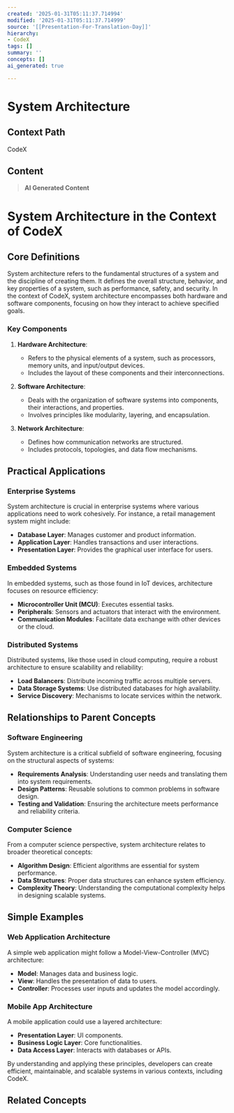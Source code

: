 ```yaml
---
created: '2025-01-31T05:11:37.714994'
modified: '2025-01-31T05:11:37.714999'
source: '[[Presentation-For-Translation-Day]]'
hierarchy:
- CodeX
tags: []
summary: ''
concepts: []
ai_generated: true

---
```


# System Architecture

## Context Path
CodeX

## Content
> **AI Generated Content**
 # System Architecture in the Context of CodeX

## Core Definitions

System architecture refers to the fundamental structures of a system and the discipline of creating them. It defines the overall structure, behavior, and key properties of a system, such as performance, safety, and security. In the context of CodeX, system architecture encompasses both hardware and software components, focusing on how they interact to achieve specified goals.

### Key Components

1. **Hardware Architecture**:
   - Refers to the physical elements of a system, such as processors, memory units, and input/output devices.
   - Includes the layout of these components and their interconnections.

2. **Software Architecture**:
   - Deals with the organization of software systems into components, their interactions, and properties.
   - Involves principles like modularity, layering, and encapsulation.

3. **Network Architecture**:
   - Defines how communication networks are structured.
   - Includes protocols, topologies, and data flow mechanisms.

## Practical Applications

### Enterprise Systems

System architecture is crucial in enterprise systems where various applications need to work cohesively. For instance, a retail management system might include:

- **Database Layer**: Manages customer and product information.
- **Application Layer**: Handles transactions and user interactions.
- **Presentation Layer**: Provides the graphical user interface for users.

### Embedded Systems

In embedded systems, such as those found in IoT devices, architecture focuses on resource efficiency:

- **Microcontroller Unit (MCU)**: Executes essential tasks.
- **Peripherals**: Sensors and actuators that interact with the environment.
- **Communication Modules**: Facilitate data exchange with other devices or the cloud.

### Distributed Systems

Distributed systems, like those used in cloud computing, require a robust architecture to ensure scalability and reliability:

- **Load Balancers**: Distribute incoming traffic across multiple servers.
- **Data Storage Systems**: Use distributed databases for high availability.
- **Service Discovery**: Mechanisms to locate services within the network.

## Relationships to Parent Concepts

### Software Engineering

System architecture is a critical subfield of software engineering, focusing on the structural aspects of systems:

- **Requirements Analysis**: Understanding user needs and translating them into system requirements.
- **Design Patterns**: Reusable solutions to common problems in software design.
- **Testing and Validation**: Ensuring the architecture meets performance and reliability criteria.

### Computer Science

From a computer science perspective, system architecture relates to broader theoretical concepts:

- **Algorithm Design**: Efficient algorithms are essential for system performance.
- **Data Structures**: Proper data structures can enhance system efficiency.
- **Complexity Theory**: Understanding the computational complexity helps in designing scalable systems.

## Simple Examples

### Web Application Architecture

A simple web application might follow a Model-View-Controller (MVC) architecture:

- **Model**: Manages data and business logic.
- **View**: Handles the presentation of data to users.
- **Controller**: Processes user inputs and updates the model accordingly.

### Mobile App Architecture

A mobile application could use a layered architecture:

- **Presentation Layer**: UI components.
- **Business Logic Layer**: Core functionalities.
- **Data Access Layer**: Interacts with databases or APIs.

By understanding and applying these principles, developers can create efficient, maintainable, and scalable systems in various contexts, including CodeX.

## Related Concepts
